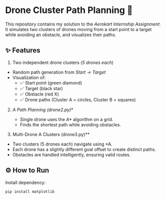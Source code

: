 # Drone Cluster Path Planning 🚀

This repository contains my solution to the *Aerokart Internship Assignment*.  
It simulates two clusters of drones moving from a start point to a target while avoiding an obstacle, and visualizes their paths.

## ✨ Features
1. Two independent drone clusters (*5 drones each*)  
- Random path generation from *Start → Target*  
- Visualization of:
  - ✅ Start point (green diamond)  
  - ✅ Target (black star)  
  - ✅ Obstacle (red X)  
  - ✅ Drone paths (Cluster A = circles, Cluster B = squares)

2. *A Path Planning (drone2.py)**  
   - Single drone uses the *A\** algorithm on a grid.  
   - Finds the shortest path while avoiding obstacles.  

3.  Multi-Drone A Clusters (drone3.py)**  
   - Two clusters (5 drones each) navigate using *A\.  
   - Each drone has a slightly different goal offset to create distinct paths.  
   - Obstacles are handled intelligently, ensuring valid routes.  

## ⚙ How to Run
Install dependency:
```bash
pip install matplotlib

